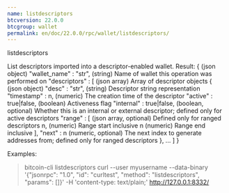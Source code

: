 ```yaml
---
name: listdescriptors
btcversion: 22.0.0
btcgroup: wallet
permalink: en/doc/22.0.0/rpc/wallet/listdescriptors/
---
```


listdescriptors

List descriptors imported into a descriptor-enabled wallet.
Result:
{                                 (json object)
  "wallet_name" : "str",          (string) Name of wallet this operation was performed on
  "descriptors" : [               (json array) Array of descriptor objects
    {                             (json object)
      "desc" : "str",             (string) Descriptor string representation
      "timestamp" : n,            (numeric) The creation time of the descriptor
      "active" : true|false,      (boolean) Activeness flag
      "internal" : true|false,    (boolean, optional) Whether this is an internal or external descriptor; defined only for active descriptors
      "range" : [                 (json array, optional) Defined only for ranged descriptors
        n,                        (numeric) Range start inclusive
        n                         (numeric) Range end inclusive
      ],
      "next" : n                  (numeric, optional) The next index to generate addresses from; defined only for ranged descriptors
    },
    ...
  ]
}

Examples:
> bitcoin-cli listdescriptors 
> curl --user myusername --data-binary '{"jsonrpc": "1.0", "id": "curltest", "method": "listdescriptors", "params": []}' -H 'content-type: text/plain;' http://127.0.0.1:8332/


